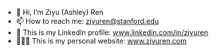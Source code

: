 - 👋 Hi, I’m Ziyu (Ashley) Ren
- 📫 How to reach me: ziyuren@stanford.edu
- 📲 This is my LinkedIn profile: www.linkedin.com/in/ziyuren
- 👩🏻‍💻 This is my personal website: www.ziyuren.com

<!---
AshleyZR/AshleyZR is a ✨ special ✨ repository because its `README.md` (this file) appears on your GitHub profile.
You can click the Preview link to take a look at your changes.
--->
